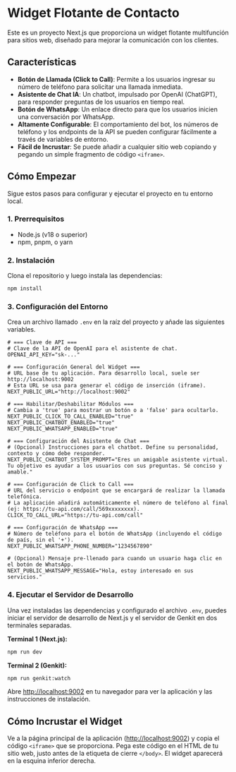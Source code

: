 # Widget Flotante de Contacto

Este es un proyecto Next.js que proporciona un widget flotante multifunción para sitios web, diseñado para mejorar la comunicación con los clientes.

## Características

- **Botón de Llamada (Click to Call)**: Permite a los usuarios ingresar su número de teléfono para solicitar una llamada inmediata.
- **Asistente de Chat IA**: Un chatbot, impulsado por OpenAI (ChatGPT), para responder preguntas de los usuarios en tiempo real.
- **Botón de WhatsApp**: Un enlace directo para que los usuarios inicien una conversación por WhatsApp.
- **Altamente Configurable**: El comportamiento del bot, los números de teléfono y los endpoints de la API se pueden configurar fácilmente a través de variables de entorno.
- **Fácil de Incrustar**: Se puede añadir a cualquier sitio web copiando y pegando un simple fragmento de código `<iframe>`.

## Cómo Empezar

Sigue estos pasos para configurar y ejecutar el proyecto en tu entorno local.

### 1. Prerrequisitos

- Node.js (v18 o superior)
- npm, pnpm, o yarn

### 2. Instalación

Clona el repositorio y luego instala las dependencias:

```bash
npm install
```

### 3. Configuración del Entorno

Crea un archivo llamado `.env` en la raíz del proyecto y añade las siguientes variables.

```plaintext
# === Clave de API ===
# Clave de la API de OpenAI para el asistente de chat.
OPENAI_API_KEY="sk-..."

# === Configuración General del Widget ===
# URL base de tu aplicación. Para desarrollo local, suele ser http://localhost:9002
# Esta URL se usa para generar el código de inserción (iframe).
NEXT_PUBLIC_URL="http://localhost:9002"

# === Habilitar/Deshabilitar Módulos ===
# Cambia a 'true' para mostrar un botón o a 'false' para ocultarlo.
NEXT_PUBLIC_CLICK_TO_CALL_ENABLED="true"
NEXT_PUBLIC_CHATBOT_ENABLED="true"
NEXT_PUBLIC_WHATSAPP_ENABLED="true"

# === Configuración del Asistente de Chat ===
# (Opcional) Instrucciones para el chatbot. Define su personalidad, contexto y cómo debe responder.
NEXT_PUBLIC_CHATBOT_SYSTEM_PROMPT="Eres un amigable asistente virtual. Tu objetivo es ayudar a los usuarios con sus preguntas. Sé conciso y amable."

# === Configuración de Click to Call ===
# URL del servicio o endpoint que se encargará de realizar la llamada telefónica.
# La aplicación añadirá automáticamente el número de teléfono al final (ej: https://tu-api.com/call/569xxxxxxxx).
CLICK_TO_CALL_URL="https://tu-api.com/call"

# === Configuración de WhatsApp ===
# Número de teléfono para el botón de WhatsApp (incluyendo el código de país, sin el '+').
NEXT_PUBLIC_WHATSAPP_PHONE_NUMBER="1234567890"

# (Opcional) Mensaje pre-llenado para cuando un usuario haga clic en el botón de WhatsApp.
NEXT_PUBLIC_WHATSAPP_MESSAGE="Hola, estoy interesado en sus servicios."

```

### 4. Ejecutar el Servidor de Desarrollo

Una vez instaladas las dependencias y configurado el archivo `.env`, puedes iniciar el servidor de desarrollo de Next.js y el servidor de Genkit en dos terminales separadas.

**Terminal 1 (Next.js):**
```bash
npm run dev
```

**Terminal 2 (Genkit):**
```bash
npm run genkit:watch
```

Abre [http://localhost:9002](http://localhost:9002) en tu navegador para ver la aplicación y las instrucciones de instalación.

## Cómo Incrustar el Widget

Ve a la página principal de la aplicación ([http://localhost:9002](http://localhost:9002)) y copia el código `<iframe>` que se proporciona. Pega este código en el HTML de tu sitio web, justo antes de la etiqueta de cierre `</body>`. El widget aparecerá en la esquina inferior derecha.
